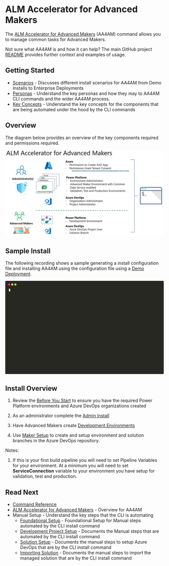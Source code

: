 # ALM Accelerator for Advanced Makers

The [ALM Accelerator for Advanced Makers](https://github.com/microsoft/coe-starter-kit/tree/main/ALMAcceleratorForAdvancedMakers) (AA4AM) 
command allows you to manage common tasks for Advanced Makers. 

Not sure what AA4AM is and how it can help? The main GitHub project [README](https://github.com/microsoft/coe-starter-kit/blob/main/ALMAcceleratorForAdvancedMakers/README.md) provides further context and examples of usage.

## Getting Started

- [Scenarios](./scenarios/readme.md) - Discusses different install scenarios for AA4AM from Demo Installs to Enterprise Deployments
- [Personas](./personas.md) - Understand the key personas and how they may to AA4AM CLI commands and the wider AA4AM process.
- [Key Concepts](./key-concepts.md) - Understand the key concepts for the components that are being automated under the hood by the CLI commands

## Overview

The diagram below provides an overview of the key components required and permissions required.

![ALM Accelerator for Advanced Makers Overview](../images/aa4am-overview.jpg)

## Sample Install

The following recording shows a sample generating a install configuration file and installing AA4AM using the configuration file using a [Demo Deployment](./scenarios/tenant-deployments.md#demonstration-deployment).

![Example](./install.svg)

## Install Overview

1. Review the [Before You Start](./before-you-start.md) to ensure you have the required Power Platform environments and Azure DevOps organizations created

2. As an administrator complete the [Admin Install](./admin-install.md)

3. Have Advanced Makers create [Development Environments](./development-environments.md)

4. Use [Maker Setup](./maker-setup.md) to create and setup environment and solution branches in the Azure DevOps repository.

Notes:
1. If this is your first build pipeline you will need to set Pipeline Variables for your environment. At a minimum you will need to set **ServiceConnection** variable to your environment you have setup for validation, test and production.

## Read Next

- [Command Reference](./command-reference.md)
- [ALM Accelerator for Advanced Makers](https://github.com/microsoft/coe-starter-kit/tree/main/ALMAcceleratorForAdvancedMakers) - Overview for AA4AM
- Manual Setup - Understand the key steps that the CLI is automating
  - [Foundational Setup](https://github.com/microsoft/coe-starter-kit/blob/main/ALMAcceleratorForAdvancedMakers/SETUPGUIDE.md#foundational-setup) - Foundational Setup for Manual steps automated by the CLI install command
  - [Development Project Setup](https://github.com/microsoft/coe-starter-kit/blob/main/ALMAcceleratorForAdvancedMakers/SETUPGUIDE.md#development-project-setup) - Documents the Manual steps that are automated by the CLI install command
  - [Solution Setup](https://github.com/microsoft/coe-starter-kit/blob/main/ALMAcceleratorForAdvancedMakers/SETUPGUIDE.md#solution-setup) - Documents the manual steps to setup Azure DevOps that are by the CLI install command
  - [Importing Solution](https://github.com/microsoft/coe-starter-kit/blob/main/ALMAcceleratorForAdvancedMakers/SETUPGUIDE.md#importing-the-solution-and-configuring-the-app) - Documents the manual steps to import the managed solution that are by the CLI install command